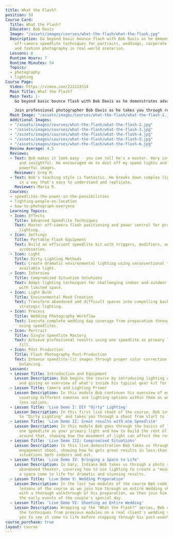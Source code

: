 ```yaml
---
title: What the Flash?
position: 53
Course Card:
  Title: What the Flash?
  Educator: Bob Davis
  Image: "/assets/images/courses/what-the-flash/what-the-flash.jpg"
  Description: Go beyond basic bounce flash with Bob Davis as he demonstrates advanced
    off-camera speedlite techniques for portraits, weddings, corporate headshots,
    and fashion photography in real-world scenarios.
  Lessons: 8
  Runtime Hours: 7
  Runtime Minutes: 54
  Topics:
  - photography
  - lighting
Course Page:
  Video: https://vimeo.com/222124514
  Main Title: What the Flash?
  Main Text: |-
    Go beyond basic bounce flash with Bob Davis as he demonstrates advanced off-camera speedlite techniques for portraits, weddings, corporate headshots, and fashion photography in real-world scenarios.

    Join professional photographer Bob Davis as he takes you through real-world shoots, showing you how to master speedlite lighting in challenging conditions and create stunning results with portable flash equipment.
  Main Image: "/assets/images/courses/what-the-flash/what-the-flash-1.jpg"
  Additional Images:
  - "/assets/images/courses/what-the-flash/what-the-flash-2.jpg"
  - "/assets/images/courses/what-the-flash/what-the-flash-3.jpg"
  - "/assets/images/courses/what-the-flash/what-the-flash-4.jpg"
  - "/assets/images/courses/what-the-flash/what-the-flash-5.jpg"
  - "/assets/images/courses/what-the-flash/what-the-flash-6.jpg"
  Review Average: 4.5
  Reviews:
  - Text: Bob makes it look easy - you can tell he's a master. Very inspirational
      and insightful. He encouraged me to dust off my speed lights and create more
      powerful images.
    Reviewer: Greg M.
  - Text: Bob's teaching style is fantastic. He breaks down complex lighting setups
      in a way that's easy to understand and replicate.
    Reviewer: Maria R.
  Courses:
  - speedlites-the-power-in-the-possibilities
  - lighting-people-on-location
  - how-to-photograph-everyone
  Learning Topics:
  - Icon: Effects
    Title: Advanced Speedlite Techniques
    Text: Master off-camera flash positioning and power control for professional portrait
      lighting.
  - Icon: Settings
    Title: Portable Flash Equipment
    Text: Build an efficient speedlite kit with triggers, modifiers, and essential
      accessories.
  - Icon: Light
    Title: Dirty Lighting Methods
    Text: Create dramatic environmental lighting using unconventional techniques and
      available light.
  - Icon: Interview
    Title: Compromised Situation Solutions
    Text: Adapt lighting techniques for challenging indoor and outdoor conditions
      with limited space.
  - Icon: Light Bulb
    Title: Environmental Mood Creation
    Text: Transform abandoned and difficult spaces into compelling backdrops using
      strategic lighting.
  - Icon: Process
    Title: Wedding Photography Workflow
    Text: Execute complete wedding day coverage from preparation through reception
      using speedlites.
  - Icon: Portrait
    Title: Single Speedlite Mastery
    Text: Achieve professional results using one speedlite as primary light with natural
      fill.
  - Icon: Post Production
    Title: Flash Photography Post-Production
    Text: Enhance speedlite-lit images through proper color correction and exposure
      balancing.
  Lessons:
  - Lesson Title: Introduction and Equipment
    Lesson Description: Bob begins the course by introducing lighting with Speedlites
      and giving an overview of what's inside his typical gear kit for a shoot.
  - Lesson Title: Camera and Lighting Primer
    Lesson Description: In this module Bob continues his overview of equipment by
      covering different cameras and lighting options within them as well as different
      lens options.
  - Lesson Title: 'Live Demo I: DIY "Dirty" Lighting'
    Lesson Description: In this first live shoot of the course, Bob introduces you
      to "Dirty Lighting" and takes you through a shoot from start to finish.
  - Lesson Title: 'Live Demo II: Great results with one Speedlite'
    Lesson Description: In this module Bob goes through the basics of lighting using
      one Speedlite as your primary light and how to build the rest of your setup
      around that, showing how the movement of light can affect the results.
  - Lesson Title: 'Live Demo III: Compromised Situations'
    Lesson Description: In this live demonstration Bob takes us through a couple's
      engagement shoot, showing how he gets great results in less-than-ideal lighting
      situations both indoors and out.
  - Lesson Title: 'Live Demo IV: Bringing a Space to Life'
    Lesson Description: In Gary, Indiana Bob takes us through a photo session in an
      abandoned theater, covering how to use lighting to create a "mood" and have
      a space come to life for dramatic and stunning results.
  - Lesson Title: 'Live Demo V: Wedding Preparation'
    Lesson Description: In the last two modules of the course Bob combines all the
      lessons of the course as we join him through an entire Wedding shoot. Starting
      with a thorough walkthrough of his preparation, we then join him as he documents
      the early events of the couple's special day.
  - Lesson Title: 'Live Demo VI: Shooting an Entire Wedding'
    Lesson Description: Wrapping up the "What the Flash?" series, Bob combines all
      the techniques from previous modules on a real client's wedding shoot, allowing
      you to see it come to life before stepping through his post-event workflow.
course_purchase: true
layout: course
---
```


